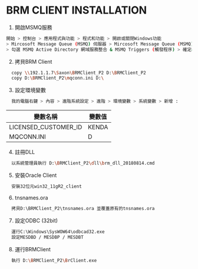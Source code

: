# BRM CLIENT INSTALLATION

1. 開啟MSMQ服務
 
```sh
開始 > 控制台 > 應用程式與功能 > 程式和功能 > 開啟或關閉Windows功能  
> Mircosoft Message Queue (MSMQ) 伺服器 > Mircosoft Message Queue (MSMQ) 伺服器核心 
> 勾選 MSMQ Active Directory 網域服務整合 & MSMQ Triggers (觸發程序) > 確定&靜待安裝完成。 
```

2. 拷貝BRM Client

```sh
  copy \\192.1.1.7\Saxon\BRMClient_P2 D:\BRMClient_P2
  copy D:\BRMClient_P2\mqconn.ini D:\
```

3. 設定環境變數

```sh
  我的電腦右鍵 > 內容 > 進階系統設定 > 進階 > 環境變數 > 系統變數 > 新增 : 
```

| 變數名稱             | 變數值 |
|----------------------|--------|
| LICENSED_CUSTOMER_ID | KENDA  |
| MQCONN.INI           | D      |

4. 註冊DLL

```sh
  以系統管理員執行 D:\BRMClient_P2\dll\brm_dll_20180814.cmd
```

5. 安裝Oracle Client 

```sh
  安裝32位元win32_11gR2_client
```

6. tnsnames.ora

```sh
  拷貝D:\BRMClient_P2\tnsnames.ora 並覆蓋原有的tnsnames.ora
```

7. 設定ODBC (32bit)

```sh
  運行C:\Windows\SysWOW64\odbcad32.exe 
  設定MESDBD / MESDBP / MESDBT
```

8. 運行BRMClient

```sh
  執行 D:\BRMClient_P2\BrClient.exe
```
